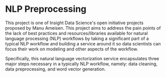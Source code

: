 # NLP Preprocessing

This project is one of Insight Data Science's open initiative projects proposed by Manu Ameisen. This project aims to address the pain points of the lack of best practices and resources/libraries available for natural language processing (NLP) workflows by taking a significant part of a typical NLP workflow and building a service around it so data scientists can focus their work on modeling and other aspects of the workflow.

Specifically, this natural language vectorization service encapsulates three major steps necessary in a typically NLP workflow, namely: data cleaning, data preprocessing, and word vector generation.
